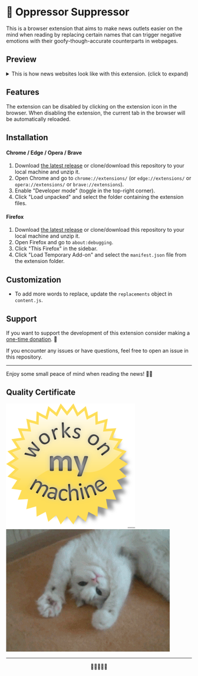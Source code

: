 # 🍊 Oppressor Suppressor

This is a browser extension that aims to make news outlets easier on the mind when reading by replacing certain names that can trigger negative emotions with their goofy-though-accurate counterparts in webpages.


## Preview
 <details>
  <summary>This is how news websites look like with this extension. (click to expand)</summary>
  
  ![Demo](demo.png)
</details>


## Features
The extension can be disabled by clicking on the extension icon in the browser. When disabling the extension, the current tab in the browser will be automatically reloaded.


## Installation
#### Chrome / Edge / Opera / Brave

1. Download [the latest release](https://github.com/lily-gh/oppressor-suppressor/archive/refs/tags/v1.0.zip) or clone/download this repository to your local machine and unzip it.
2. Open Chrome and go to `chrome://extensions/` (or `edge://extensions/` or `opera://extensions/` or `brave://extensions`).
3. Enable "Developer mode" (toggle in the top-right corner).
4. Click "Load unpacked" and select the folder containing the extension files.

#### Firefox

1. Download [the latest release](https://github.com/lily-gh/oppressor-suppressor/archive/refs/tags/v1.0.zip) or clone/download this repository to your local machine and unzip it.
2. Open Firefox and go to `about:debugging`.
3. Click "This Firefox" in the sidebar.
4. Click "Load Temporary Add-on" and select the `manifest.json` file from the extension folder.


## Customization
- To add more words to replace, update the `replacements` object in `content.js`.


## Support
If you want to support the development of this extension consider making a [one-time donation](https://ko-fi.com/lily_neinhorn). 💖

If you encounter any issues or have questions, feel free to open an issue in this repository.

---

Enjoy some small peace of mind when reading the news! 📰🌟


## Quality Certificate
<img src="https://github.com/lily-gh/devtools/blob/img/img/works_on_my_machine.png" width="350" alt="Works on my machine" /> ![Kitty](https://github.com/lily-gh/devtools/blob/img/img/kitty_paws.gif)


---
<p align="center">🩷🩷🩷🩷🩷</p>
